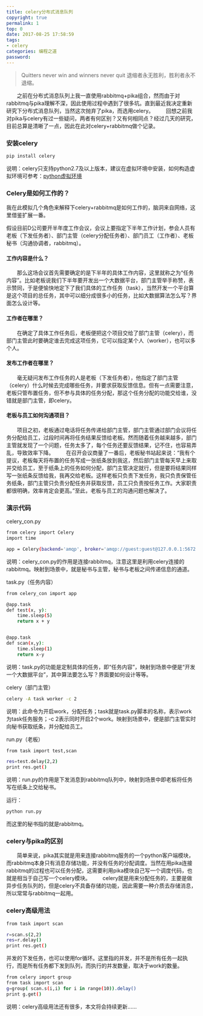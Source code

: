 ```yaml
---
title: celery分布式消息队列
copyright: true
permalink: 1
top: 0
date: 2017-08-25 17:58:59
tags:
- celery
categories: 编程之道 
password:
---
```

<blockquote class="blockquote-center">Quitters never win and winners never quit
退缩者永无胜利，胜利者永不退缩。</blockquote>
　　之前在分布式消息队列上我一直使用rabbitmq+pika组合，然而由于对rabbitmq与pika理解不深，因此使用过程中遇到了很多坑。直到最近我决定重新研究下分布式消息队列，当然这次抛弃了pika，而选用celery。
　　回想之前我对pika与celery有过一些疑问，两者有何区别？又有何相同点？经过几天的研究，目前总算是清晰了一点，因此在此对celery+rabbitmq做个记录。
<!--more-->

### 安装celery
```bash
pip install celery
```
说明：celery只支持python2.7及以上版本，建议在虚拟环境中安装，如何构造虚拟环境可参考：[python虚拟环境](https://thief.one/2017/08/24/2/)

### Celery是如何工作的？
我在此模拟几个角色来解释下celery+rabbitmq是如何工作的，脑洞来自网络，这里借鉴扩展一番。

假设目前D公司要开半年度工作会议，会议上要指定下半年工作计划，参会人员有老板（下发任务者）、部门主管（celery分配任务者）、部门员工（工作者）、老板秘书（沟通协调者，rabbitmq）。

#### 工作内容是什么？
　　那么这场会议首先需要确定的是下半年的具体工作内容，这里就称之为“任务内容”。比如老板说我们下半年要开发出一个大数据平台，部门主管举手称赞，表示赞同，于是便愉快地定下了我们具体的工作任务（task），当然开发一个平台算是这个项目的总任务，其中可以细分成很多小的任务，比如大数据算法怎么写？界面怎么设计等。

#### 工作者在哪里？
　　在确定了具体工作任务后，老板便把这个项目交给了部门主管（celery），而部门主管此时要确定谁去完成这项任务，它可以指定某个人（worker），也可以多个人。

#### 发布工作者在哪里？
　　毫无疑问发布工作任务的人是老板（下发任务者），他指定了部门主管（celery）什么时候去完成哪些任务，并要求获取反馈信息。但有一点需要注意，老板只管布置任务，但不参与具体的任务分配，那这个任务分配的功能交给谁，没错就是部门主管，即celery。

#### 老板与员工如何沟通项目？
　　项目之初，老板通过电话将任务传递给部门主管，部门主管通过部门会议将任务分配给员工，过段时间再将任务结果反馈给老板。然而随着任务越来越多，部门主管就发现了一个问题，任务太多了，每个任务还要反馈结果，记不住，也容易弄乱，导致效率下降。
　　在召开会议商量了一番后，老板秘书站起来说：“我有个提议，老板每天将布置的任务写成一张纸条放到我这，然后部门主管每天早上来取并交给员工，至于纸条上的任务如何分配，部门主管决定就行，但是要将结果同样写一张纸条反馈给我，我再交给老板。这样老板只负责下发任务，我只负责保管任务纸条，部门主管只负责分配任务并获取反馈，员工只负责按任务工作。大家职责都很明确，效率肯定会更高。”至此，老板与员工的沟通问题也解决了。

### 演示代码
celery_con.py
```bash
from celery import Celery
import time

app = Celery(backend='amqp', broker='amqp://guest:guest@127.0.0.1:5672')
```
说明：celery_con.py的作用是连接rabbitmq，注意这里是利用celery连接的rabbitmq。映射到场景中，就是秘书与主管，秘书与老板之间传递信息的通道。

task.py（任务内容）
```bash
from celery_con import app

@app.task
def test(x, y):
    time.sleep(5)
    return x + y


@app.task
def scan(x,y):
    time.sleep(1)
    return x-y

```
说明：task.py的功能是定制具体的任务，即“任务内容”，映射到场景中便是“开发一个大数据平台”，其中算法要怎么写？界面要如何设计等等。

celery（部门主管）
```bash
celery -A task worker -c 2
```
说明：此命令为开启work，分配任务；task就是task.py脚本的名称，表示work为task任务服务；-c 2表示同时开启2个work。映射到场景中，便是部门主管实时向秘书获取纸条，并分配给员工。

run.py（老板）
```bash
from task import test,scan

res=test.delay(2,2)
print res.get()
```
说明：run.py的作用是下发消息到rabbitmq队列中，映射到场景中即老板将任务写在纸条上交给秘书。

运行：
```bash
python run.py
```

而这里的秘书指的就是rabbitmq。

### celery与pika的区别
　　简单来说，pika其实就是用来连接rabbitmq服务的一个python客户端模块，而rabbitmq本身只有消息存储功能，并没有任务的分配调度。当然在用pika连接rabbitmq的过程也可以任务分配，这需要利用pika模块自己写一个调度代码，也就是相当于自己写一个celery模块。
　　celery就是用来分配任务的，主要是做异步任务队列的，但是celery不具备存储的功能，因此需要一种介质去存储消息，所以常常与rabbitmq一起用。

### celery高级用法
```bash
from task import scan

r=scan.s(2,2)
res=r.delay()
print res.get()
```

并发的下发任务，也可以使用for循环。这里指的并发，并不是所有任务一起执行，而是所有任务都下发到队列，而执行的并发数量，取决于work的数量。
```bash
from celery import group
from task import scan
g=group( scan.s(i,i) for i in range(10)).delay()
print g.get()
```



说明：celery高级用法还有很多，本文将会持续更新......













